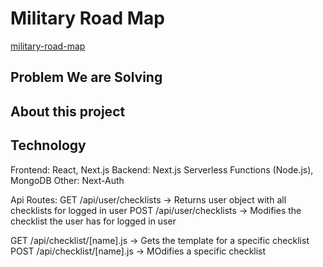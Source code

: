 # Military Road Map

[military-road-map](https://military-road-map.vercel.app/)

## Problem We are Solving

## About this project

## Technology

Frontend: React, Next.js
Backend: Next.js Serverless Functions (Node.js), MongoDB
Other: Next-Auth

Api Routes:
GET /api/user/checklists -> Returns user object with all checklists for logged in user
POST /api/user/checklists -> Modifies the checklist the user has for logged in user

GET /api/checklist/[name].js -> Gets the template for a specific checklist
POST /api/checklist/[name].js -> MOdifies a specific checklist
